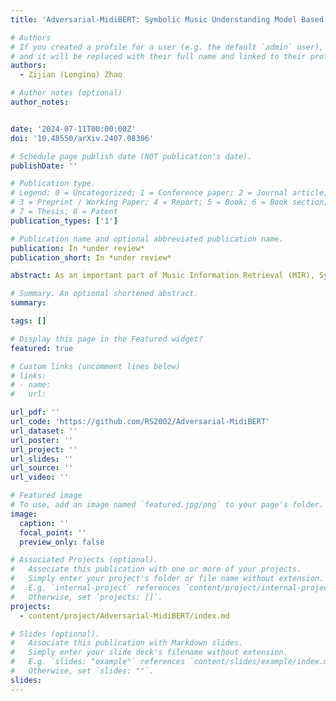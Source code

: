 ```yaml
---
title: 'Adversarial-MidiBERT: Symbolic Music Understanding Model Based on Unbias Pre-training and Mask Fine-tuning'

# Authors
# If you created a profile for a user (e.g. the default `admin` user), write the username (folder name) here
# and it will be replaced with their full name and linked to their profile.
authors:
  - Zijian (Longino) Zhao

# Author notes (optional)
author_notes:


date: '2024-07-11T00:00:00Z'
doi: '10.48550/arXiv.2407.08306'

# Schedule page publish date (NOT publication's date).
publishDate: ''

# Publication type.
# Legend: 0 = Uncategorized; 1 = Conference paper; 2 = Journal article;
# 3 = Preprint / Working Paper; 4 = Report; 5 = Book; 6 = Book section;
# 7 = Thesis; 8 = Patent
publication_types: ['1']

# Publication name and optional abbreviated publication name.
publication: In *under review*
publication_short: In *under review*

abstract: As an important part of Music Information Retrieval (MIR), Symbolic Music Understanding (SMU) has gained substantial attention, as it can assist musicians and amateurs in learning and creating music. Recently, pre-trained language models have been widely adopted in SMU because the symbolic music shares a huge similarity with natural language, and the pre-trained manner also helps make full use of limited music data. However, the issue of bias, such as sexism, ageism, and racism, has been observed in pre-trained language models, which is attributed to the imbalanced distribution of training data. It also has a significant influence on the performance of downstream tasks, which also happens in SMU. To address this challenge, we propose Adversarial-MidiBERT, a symbolic music understanding model based on Bidirectional Encoder Representations from Transformers (BERT). We introduce an unbiased pre-training method based on adversarial learning to minimize the participation of tokens that lead to biases during training. Furthermore, we propose a mask fine-tuning method to narrow the data gap between pre-training and fine-tuning, which can help the model converge faster and perform better. We evaluate our method on four music understanding tasks, and our approach demonstrates excellent performance in all of them. The code for our model is publicly available at https://github.com/RS2002/Adversarial-MidiBERT.

# Summary. An optional shortened abstract.
summary: 

tags: []

# Display this page in the Featured widget?
featured: true

# Custom links (uncomment lines below)
# links:
# - name: 
#   url: 

url_pdf: ''
url_code: 'https://github.com/RS2002/Adversarial-MidiBERT'
url_dataset: ''
url_poster: ''
url_project: ''
url_slides: ''
url_source: ''
url_video: ''

# Featured image
# To use, add an image named `featured.jpg/png` to your page's folder.
image:
  caption: ''
  focal_point: ''
  preview_only: false

# Associated Projects (optional).
#   Associate this publication with one or more of your projects.
#   Simply enter your project's folder or file name without extension.
#   E.g. `internal-project` references `content/project/internal-project/index.md`.
#   Otherwise, set `projects: []`.
projects:
  - content/project/Adversarial-MidiBERT/index.md

# Slides (optional).
#   Associate this publication with Markdown slides.
#   Simply enter your slide deck's filename without extension.
#   E.g. `slides: "example"` references `content/slides/example/index.md`.
#   Otherwise, set `slides: ""`.
slides: 
---
```

